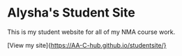# Alysha's Student Site

This is my student website for all of my NMA course work.

[View my site]{https://AA-C-hub.github.io/studentsite/}